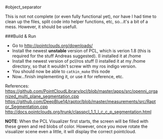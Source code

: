 #object_separator

This is not not complete (or even fully functional yet), nor have I had time to clean up the files, split code into helper functions, etc, so...it's a bit of a mess.  However, it should be usefull.

###Build & Run

- Go to http://pointclouds.org/downloads/
- Install the newest **unstable** version of PCL, which is verion 1.8 (this is required for the stuff Andreas suggested).  (I installed it at /home
- Install the newest version of pcl/ros stuff (I installed it at my /home directory, so that it wouldn't screw with my ros indigo version.
- You should now be able to ```catkin_make``` this node
- Now...finish implementing it, or use it for reference, etc.

References: https://github.com/PointCloudLibrary/pcl/blob/master/apps/src/openni_organized_multi_plane_segmentation.cpp
            https://github.com/DeepBlue14/raptor/blob/master/measurements/src/Raptor_Segmentation.cpp
            http://docs.pointclouds.org/trunk/classpcl_1_1_l_c_c_p_segmentation.html

**NOTE**: When the PCL Visualizer first starts, the screen will be filled with these green and red blobs of color.  However, once you move rotate the visualizer scene even a little, it will display the correct pointcloud.

